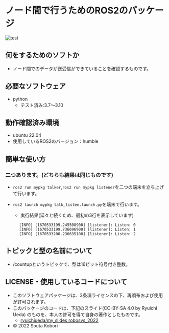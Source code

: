 # ノード間で行うためのROS2のパッケージ

![test](https://github.com/souta-pqr/mypkg/actions/workflows/test.yml/badge.svg)

## 何をするためのソフトか
* ノード間でのデータが送受信ができていることを確認するものです。

## 必要なソフトウェア
* python
  * テスト済み:3.7～3.10

## 動作確認済み環境
* ubuntu 22.04
* 使用しているROS2のバージョン：humble

## 簡単な使い方
### 二つあります。(どちらも結果は同じものです)
* ```ros2 run mypkg talker```,```ros2 run mypkg listener```を二つの端末を立ち上げて行います。

* ```ros2 launch mypkg talk_listen.launch.py```を端末で行います。 
	* 実行結果(延々と続くため、最初の3行を表示しています)<br>
```
      [INFO] [1670533199.245508900] [listener]: Listen: 0
      [INFO] [1670533199.736696900] [listener]: Listen: 1
      [INFO] [1670533200.236635100] [listener]: Listen: 2
```
## トピックと型の名前について
* /countupというトピックで、型は16ビット符号付き整数。

## LICENSE・使用しているコードについて
* このソフトウェアパッケージは、3条項ライセンスの下、再頒布および使用が許可されます。
* このパッケージのコードは、下記のスライド(CC-BY-SA 4.0 by Ryuichi Ueda) のものを、本人の許可を得て自身の著作としたものです。
    * [ryuichiueda/my_slides robosys_2022](https://github.com/ryuichiueda/my_slides/tree/master/robosys_2022)
* © 2022 Souta Kobori	
